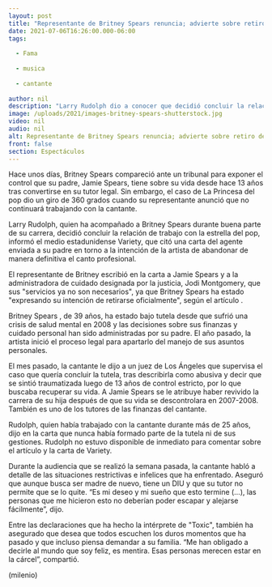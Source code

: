 ```yaml
---
layout: post
title: "Representante de Britney Spears renuncia; advierte sobre retiro definitivo de la cantante"
date: 2021-07-06T16:26:00.000-06:00
tags:
  
  - Fama
  
  - musica
  
  - cantante
  
author: nil
description: "Larry Rudolph dio a conocer que decidió concluir la relación de trabajo con la estrella del pop ante sus intenciones de dejar el medio artístico de manera definitiva. "
image: /uploads/2021/images-britney-spears-shutterstock.jpg
video: nil
audio: nil
alt: Representante de Britney Spears renuncia; advierte sobre retiro definitivo de la cantante
front: false
section: Espectáculos
---
```


Hace unos días, Britney Spears compareció ante un tribunal para exponer el control que su padre, Jamie Spears, tiene sobre su vida desde hace 13 años tras convertirse en su tutor legal. Sin embargo, el caso de La Princesa del pop dio un giro de 360 grados cuando su representante anunció que no continuará trabajando con la cantante.  

Larry Rudolph, quien ha acompañado a Britney Spears durante buena parte de su carrera, decidió concluir la relación de trabajo con la estrella del pop, informó el medio estadunidense Variety, que citó una carta del agente enviada a su padre en torno a la intención de la artista de abandonar de manera definitiva el canto profesional. 

El representante de Britney escribió en la carta a Jamie Spears y a la administradora de cuidado designada por la justicia, Jodi Montgomery, que sus "servicios ya no son necesarios", ya que Britney Spears ha estado "expresando su intención de retirarse oficialmente", según el artículo .  

Britney Spears , de 39 años, ha estado bajo tutela desde que sufrió una crisis de salud mental en 2008 y las decisiones sobre sus finanzas y cuidado personal han sido administradas por su padre. El año pasado, la artista inició el proceso legal para apartarlo del manejo de sus asuntos personales. 

El mes pasado, la cantante le dijo a un juez de Los Ángeles que supervisa el caso que quería concluir la tutela, tras describirla como abusiva y decir que se sintió traumatizada luego de 13 años de control estricto, por lo que buscaba recuperar su vida. A Jamie Spears se le atribuye haber revivido la carrera de su hija después de que su vida se descontrolara en 2007-2008. También es uno de los tutores de las finanzas del cantante.  

Rudolph, quien había trabajado con la cantante durante más de 25 años, dijo en la carta que nunca había formado parte de la tutela ni de sus gestiones. Rudolph no estuvo disponible de inmediato para comentar sobre el artículo y la carta de Variety.   

Durante la audiencia que se realizó la semana pasada, la cantante habló a detalle de las situaciones restrictivas e infelices que ha enfrentado. Aseguró que aunque busca ser madre de nuevo, tiene un DIU y que su tutor no permite que se lo quite.  “Es mi deseo y mi sueño que esto termine (…), las personas que me hicieron esto no deberían poder escapar y alejarse fácilmente”, dijo. 

Entre las declaraciones que ha hecho la intérprete de "Toxic", también ha asegurado que desea que todos escuchen los duros momentos que ha pasado y que incluso piensa demandar a su familia. “Me han obligado a decirle al mundo que soy feliz, es mentira. Esas personas merecen estar en la cárcel”, compartió.  

(milenio)